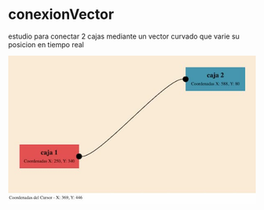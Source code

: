# conexionVector
estudio para conectar 2 cajas mediante un vector curvado que varie su posicion en tiempo real

![imagen de muestra](/img/conexionVector-img.jpg)

